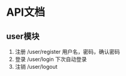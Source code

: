 # API文档
## user模块
1. 注册 /user/register
   用户名，密码，确认密码
2. 登录 /user/login 
   下次自动登录
3. 注销 /user/logout
